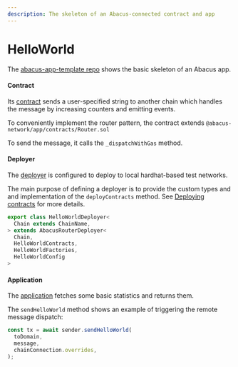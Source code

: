 ```yaml
---
description: The skeleton of an Abacus-connected contract and app
---
```


# HelloWorld

The [abacus-app-template repo](https://github.com/abacus-network/abacus-app-template) shows the basic skeleton of an Abacus app.

#### Contract

Its [contract](https://github.com/abacus-network/abacus-app-template/blob/main/contracts/HelloWorld.sol) sends a user-specified string to another chain which handles the message by increasing counters and emitting events.&#x20;

To conveniently implement the router pattern, the contract extends `@abacus-network/app/contracts/Router.sol`

To send the message, it calls the `_dispatchWithGas` method.

#### Deployer

The [deployer](https://github.com/abacus-network/abacus-app-template/blob/main/src/deploy/deploy.ts) is configured to deploy to local hardhat-based test networks.

The main purpose of defining a deployer is to provide the custom types and and implementation of the `deployContracts` method. See [Deploying contracts](../deploying-contracts/) for more details.

```typescript
export class HelloWorldDeployer<
  Chain extends ChainName,
> extends AbacusRouterDeployer<
  Chain,
  HelloWorldContracts,
  HelloWorldFactories,
  HelloWorldConfig
> 
```

#### Application

The [application](https://github.com/abacus-network/abacus-app-template/blob/main/src/sdk/app.ts#L12) fetches some basic statistics and returns them.

The `sendHelloWorld` method shows an example of triggering the remote message dispatch:

```typescript
const tx = await sender.sendHelloWorld(
  toDomain,
  message,
  chainConnection.overrides,
);
```
